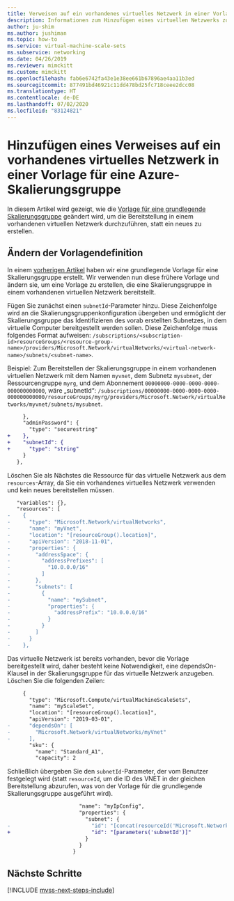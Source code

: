```yaml
---
title: Verweisen auf ein vorhandenes virtuelles Netzwerk in einer Vorlage für eine Azure-Skalierungsgruppe
description: Informationen zum Hinzufügen eines virtuellen Netzwerks zu einer vorhandenen Vorlage für eine Azure-VM-Skalierungsgruppe
author: ju-shim
ms.author: jushiman
ms.topic: how-to
ms.service: virtual-machine-scale-sets
ms.subservice: networking
ms.date: 04/26/2019
ms.reviewer: mimckitt
ms.custom: mimckitt
ms.openlocfilehash: fab6e6742fa43e1e38ee661b67896ae4aa11b3ed
ms.sourcegitcommit: 877491bd46921c11dd478bd25fc718ceee2dcc08
ms.translationtype: HT
ms.contentlocale: de-DE
ms.lasthandoff: 07/02/2020
ms.locfileid: "83124821"
---
```

# <a name="add-reference-to-an-existing-virtual-network-in-an-azure-scale-set-template"></a>Hinzufügen eines Verweises auf ein vorhandenes virtuelles Netzwerk in einer Vorlage für eine Azure-Skalierungsgruppe

In diesem Artikel wird gezeigt, wie die [Vorlage für eine grundlegende Skalierungsgruppe](virtual-machine-scale-sets-mvss-start.md) geändert wird, um die Bereitstellung in einem vorhandenen virtuellen Netzwerk durchzuführen, statt ein neues zu erstellen.

## <a name="change-the-template-definition"></a>Ändern der Vorlagendefinition

In einem [vorherigen Artikel](virtual-machine-scale-sets-mvss-start.md) haben wir eine grundlegende Vorlage für eine Skalierungsgruppe erstellt. Wir verwenden nun diese frühere Vorlage und ändern sie, um eine Vorlage zu erstellen, die eine Skalierungsgruppe in einem vorhandenen virtuellen Netzwerk bereitstellt. 

Fügen Sie zunächst einen `subnetId`-Parameter hinzu. Diese Zeichenfolge wird an die Skalierungsgruppenkonfiguration übergeben und ermöglicht der Skalierungsgruppe das Identifizieren des vorab erstellten Subnetzes, in dem virtuelle Computer bereitgestellt werden sollen. Diese Zeichenfolge muss folgendes Format aufweisen: `/subscriptions/<subscription-id>resourceGroups/<resource-group-name>/providers/Microsoft.Network/virtualNetworks/<virtual-network-name>/subnets/<subnet-name>`.

Beispiel: Zum Bereitstellen der Skalierungsgruppe in einem vorhandenen virtuellen Netzwerk mit dem Namen `myvnet`, dem Subnetz `mysubnet`, der Ressourcengruppe `myrg`, und dem Abonnement `00000000-0000-0000-0000-000000000000`, wäre „subnetId“: `/subscriptions/00000000-0000-0000-0000-000000000000/resourceGroups/myrg/providers/Microsoft.Network/virtualNetworks/myvnet/subnets/mysubnet`.

```diff
     },
     "adminPassword": {
       "type": "securestring"
+    },
+    "subnetId": {
+      "type": "string"
     }
   },
```

Löschen Sie als Nächstes die Ressource für das virtuelle Netzwerk aus dem `resources`-Array, da Sie ein vorhandenes virtuelles Netzwerk verwenden und kein neues bereitstellen müssen.

```diff
   "variables": {},
   "resources": [
-    {
-      "type": "Microsoft.Network/virtualNetworks",
-      "name": "myVnet",
-      "location": "[resourceGroup().location]",
-      "apiVersion": "2018-11-01",
-      "properties": {
-        "addressSpace": {
-          "addressPrefixes": [
-            "10.0.0.0/16"
-          ]
-        },
-        "subnets": [
-          {
-            "name": "mySubnet",
-            "properties": {
-              "addressPrefix": "10.0.0.0/16"
-            }
-          }
-        ]
-      }
-    },
```

Das virtuelle Netzwerk ist bereits vorhanden, bevor die Vorlage bereitgestellt wird, daher besteht keine Notwendigkeit, eine dependsOn-Klausel in der Skalierungsgruppe für das virtuelle Netzwerk anzugeben. Löschen Sie die folgenden Zeilen:

```diff
     {
       "type": "Microsoft.Compute/virtualMachineScaleSets",
       "name": "myScaleSet",
       "location": "[resourceGroup().location]",
       "apiVersion": "2019-03-01",
-      "dependsOn": [
-        "Microsoft.Network/virtualNetworks/myVnet"
-      ],
       "sku": {
         "name": "Standard_A1",
         "capacity": 2
```

Schließlich übergeben Sie den `subnetId`-Parameter, der vom Benutzer festgelegt wird (statt `resourceId`, um die ID des VNET in der gleichen Bereitstellung abzurufen, was von der Vorlage für die grundlegende Skalierungsgruppe ausgeführt wird).

```diff
                       "name": "myIpConfig",
                       "properties": {
                         "subnet": {
-                          "id": "[concat(resourceId('Microsoft.Network/virtualNetworks', 'myVnet'), '/subnets/mySubnet')]"
+                          "id": "[parameters('subnetId')]"
                         }
                       }
                     }
```




## <a name="next-steps"></a>Nächste Schritte

[!INCLUDE [mvss-next-steps-include](../../includes/mvss-next-steps.md)]
